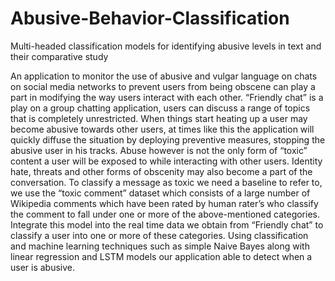 # Abusive-Behavior-Classification
Multi-headed classification models for identifying abusive levels in text and their comparative study


An application to monitor the use of abusive and vulgar language on chats on social
media networks to prevent users from being obscene can play a part in modifying the
way users interact with each other. “Friendly chat” is a play on a group chatting
application, users can discuss a range of topics that is completely unrestricted. When
things start heating up a user may become abusive towards other users, at times like this
the application will quickly diffuse the situation by deploying preventive measures,
stopping the abusive user in his tracks.
Abuse however is not the only form of “toxic” content a user will be exposed to while
interacting with other users. Identity hate, threats and other forms of obscenity may also
become a part of the conversation. To classify a message as toxic we need a baseline to
refer to, we use the “toxic comment” dataset which consists of a large number of
Wikipedia comments which have been rated by human rater’s who classify the comment
to fall under one or more of the above-mentioned categories. Integrate this model into the
real time data we obtain from “Friendly chat” to classify a user into one or more of these
categories. Using classification and machine learning techniques such as simple Naive
Bayes along with linear regression and LSTM models
our application able to detect when a user is abusive.
